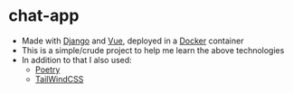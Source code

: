 # chat-app
- Made with [Django](https://www.djangoproject.com/) and [Vue](https://vuejs.org/), deployed in a [Docker](https://docker.com/) container
- This is a simple/crude project to help me learn the above technologies
- In addition to that I also used:
    - [Poetry](https://python-poetry.org/)
    - [TailWindCSS](https://tailwindcss.com/)
